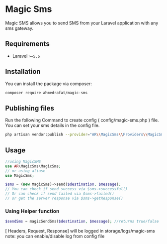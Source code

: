 # Magic Sms
Magic SMS allows you to send SMS from your Laravel application with any sms gateway.

## Requirements
- Laravel `>=5.6`

## Installation

You can install the package via composer:

```bash
composer require ahmedrafat/magic-sms
```

## Publishing files
Run the following Command to create config ( config/magic-sms.php ) file. You can set your sms details in the config file.

```bash
php artisan vendor:publish --provider="AR\\MagicSms\\Providers\\MagicSmsServiceProvider"
```
## Usage

``` php
//using MagicSMS
use AR\MagicSms\MagicSms;
// or using aliase
use MagicSms;

$sms = (new MagicSms)->send($destination, $message);
// You can check if send success via $sms->successful()
// Or can check if send failed via $sms->failed()
// or get the server response via $sms->getResponse()
```

### Using Helper function
``` php
$sendSms = magicSendSms($destination, $message); //returns true/false
```

[ Headers, Request, Response] will be logged in storage/logs/magic-sms\
note: you can enable/disable log from config file